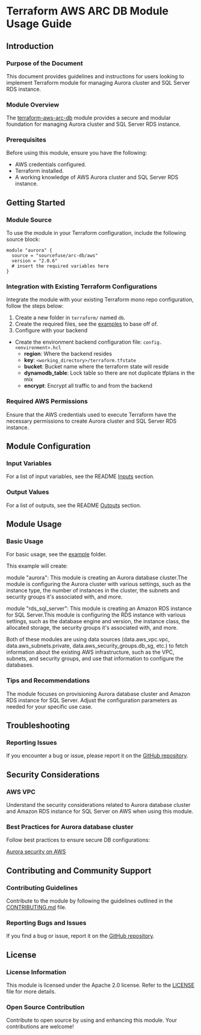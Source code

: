 # Terraform AWS ARC DB Module Usage Guide

## Introduction

### Purpose of the Document

This document provides guidelines and instructions for users looking to implement Terraform module for managing Aurora cluster and SQL Server RDS instance.

### Module Overview

The [terraform-aws-arc-db](https://github.com/sourcefuse/terraform-aws-arc-db) module provides a secure and modular foundation for managing Aurora cluster and SQL Server RDS instance.

### Prerequisites

Before using this module, ensure you have the following:

- AWS credentials configured.
- Terraform installed.
- A working knowledge of AWS Aurora cluster and SQL Server RDS instance.

## Getting Started

### Module Source

To use the module in your Terraform configuration, include the following source block:

```hcl
module "aurora" {
  source = "sourcefuse/arc-db/aws"
  version = "2.0.6"
  # insert the required variables here
}
```

### Integration with Existing Terraform Configurations

Integrate the module with your existing Terraform mono repo configuration, follow the steps below:

1. Create a new folder in `terraform/` named `db`.
2. Create the required files, see the [examples](https://github.com/sourcefuse/terraform-aws-arc-db/tree/main/examples/simple) to base off of.
3. Configure with your backend
  - Create the environment backend configuration file: `config.<environment>.hcl`
    - **region**: Where the backend resides
    - **key**: `<working_directory>/terraform.tfstate`
    - **bucket**: Bucket name where the terraform state will reside
    - **dynamodb_table**: Lock table so there are not duplicate tfplans in the mix
    - **encrypt**: Encrypt all traffic to and from the backend

### Required AWS Permissions

Ensure that the AWS credentials used to execute Terraform have the necessary permissions to create Aurora cluster and SQL Server RDS instance.

## Module Configuration

### Input Variables

For a list of input variables, see the README [Inputs](https://github.com/sourcefuse/terraform-aws-arc-db?tab=readme-ov-file#inputs) section.

### Output Values

For a list of outputs, see the README [Outputs](https://github.com/sourcefuse/terraform-aws-arc-db?tab=readme-ov-file#outputs) section.

## Module Usage

### Basic Usage

For basic usage, see the [example](https://github.com/sourcefuse/terraform-aws-arc-db/tree/main/example) folder.

This example will create:

module "aurora": This module is creating an Aurora database cluster.The module is configuring the Aurora cluster with various settings, such as the instance type, the number of instances in the cluster, the subnets and security groups it's associated with, and more.

module "rds_sql_server": This module is creating an Amazon RDS instance for SQL Server.This module is configuring the RDS instance with various settings, such as the database engine and version, the instance class, the allocated storage, the security groups it's associated with, and more.

Both of these modules are using data sources (data.aws_vpc.vpc, data.aws_subnets.private, data.aws_security_groups.db_sg, etc.) to fetch information about the existing AWS infrastructure, such as the VPC, subnets, and security groups, and use that information to configure the databases.

### Tips and Recommendations

The module focuses on provisioning Aurora database cluster and Amazon RDS instance for SQL Server. Adjust the configuration parameters as needed for your specific use case.

## Troubleshooting

### Reporting Issues

If you encounter a bug or issue, please report it on the [GitHub repository](https://github.com/sourcefuse/terraform-aws-arc-db/issues).

## Security Considerations

### AWS VPC

Understand the security considerations related to Aurora database cluster and Amazon RDS instance for SQL Server on AWS when using this module.

### Best Practices for Aurora database cluster

Follow best practices to ensure secure DB configurations:

[Aurora security on AWS](https://docs.aws.amazon.com/AmazonRDS/latest/AuroraUserGuide/CHAP_BestPractices.Security.html)

## Contributing and Community Support

### Contributing Guidelines

Contribute to the module by following the guidelines outlined in the [CONTRIBUTING.md](https://github.com/sourcefuse/terraform-aws-arc-db/blob/main/CONTRIBUTING.md) file.

### Reporting Bugs and Issues

If you find a bug or issue, report it on the [GitHub repository](https://github.com/sourcefuse/terraform-aws-arc-db/issues).

## License

### License Information

This module is licensed under the Apache 2.0 license. Refer to the [LICENSE](https://github.com/sourcefuse/terraform-aws-arc-db/blob/main/LICENSE) file for more details.

### Open Source Contribution

Contribute to open source by using and enhancing this module. Your contributions are welcome!
